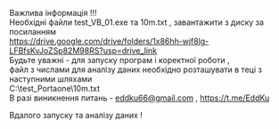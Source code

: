 Важлива інформація !!!  
Необхідні файли test_VB_01.exe та 10m.txt , завантажити з диску за посиланням   
https://drive.google.com/drive/folders/1x86hh-wjf8lg-LFBfsKvJoZSp82M98RS?usp=drive_link  
Будьте уважні - для запуску програм і коректної роботи ,   
файл з числами для аналізу даних необхідно розташувати в теці з наступними шляхами  
C:\test_Portaone\10m.txt  
В разі виникнення питань - eddku66@gmail.com , https://t.me/EddKu    

Вдалого запуску та аналізу даних !  
